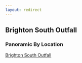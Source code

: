 ```yaml
---
layout: redirect
---
```

## Brighton South Outfall

### Panoramic By Location

[Brighton South Outfall](../brighton-south-outfall\2023-02-26\index.html)


